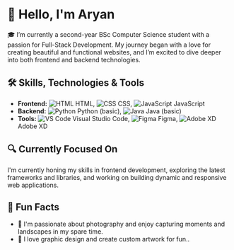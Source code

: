 # 👋 Hello, I'm **Aryan**

🎓 I’m currently a second-year BSc Computer Science student with a passion for Full-Stack Development. My journey began with a love for creating beautiful and functional websites, and I’m excited to dive deeper into both frontend and backend technologies.

## 🛠 Skills, Technologies & Tools
- **Frontend:**  ![HTML](https://img.icons8.com/color/20/000000/html-5.png) HTML, ![CSS](https://img.icons8.com/color/20/000000/css3.png) CSS, ![JavaScript](https://img.icons8.com/color/20/000000/javascript.png) JavaScript
- **Backend:**  ![Python](https://img.icons8.com/color/20/000000/python.png) Python (basic), ![Java](https://img.icons8.com/color/20/000000/java-coffee-cup-logo.png) Java (basic)
- **Tools:**  ![VS Code](https://img.icons8.com/color/20/000000/visual-studio-code-2019.png) Visual Studio Code, ![Figma](https://img.icons8.com/color/20/000000/figma.png) Figma, ![Adobe XD](https://img.icons8.com/color/20/000000/adobe-xd.png) Adobe XD

## 🔍 Currently Focused On
I'm currently honing my skills in frontend development, exploring the latest frameworks and libraries, and working on building dynamic and responsive web applications.

## 🌟 Fun Facts
- 📸 I'm passionate about photography and enjoy capturing moments and landscapes in my spare time.
- 🎨 I love graphic design and create custom artwork for fun..

